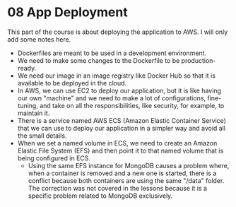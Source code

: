 # 08 App Deployment

This part of the course is about deploying the application to AWS. I will only add some notes here.

- Dockerfiles are meant to be used in a development environment.
- We need to make some changes to the Dockerfile to be production-ready.
- We need our image in an image registry like Docker Hub so that it is available to be deployed in the cloud.
- In AWS, we can use EC2 to deploy our application, but it is like having our own "machine" and we need to make a lot of configurations, fine-tuning, and take on all the responsibilities, like security, for example, to maintain it.
- There is a service named AWS ECS (Amazon Elastic Container Service) that we can use to deploy our application in a simpler way and avoid all the small details.
- When we set a named volume in ECS, we need to create an Amazon Elastic File System (EFS) and then point it to that named volume that is being configured in ECS.
    - Using the same EFS instance for MongoDB causes a problem where, when a container is removed and a new one is started, there is a conflict because both containers are using the same "/data" folder. The correction was not covered in the lessons because it is a specific problem related to MongoDB exclusively.